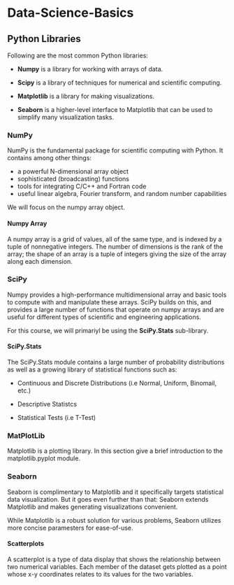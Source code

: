 # Data-Science-Basics

## Python Libraries

Following are the most common Python libraries:

* **Numpy** is a library for working with arrays of data.

* **Scipy** is a library of techniques for numerical and scientific computing.

* **Matplotlib** is a library for making visualizations.

* **Seaborn** is a higher-level interface to Matplotlib that can be used to simplify many visualization tasks.

### NumPy

NumPy is the fundamental package for scientific computing with Python. It contains among other things:

* a powerful N-dimensional array object
* sophisticated (broadcasting) functions
* tools for integrating C/C++ and Fortran code
* useful linear algebra, Fourier transform, and random number capabilities

We will focus on the numpy array object.

#### Numpy Array

A numpy array is a grid of values, all of the same type, and is indexed by a tuple of nonnegative integers. The number of dimensions is the rank of the array; the shape of an array is a tuple of integers giving the size of the array along each dimension. 

### SciPy

Numpy provides a high-performance multidimensional array and basic tools to compute with and manipulate these arrays. SciPy builds on this, and provides a large number of functions that operate on numpy arrays and are useful for different types of scientific and engineering applications.

For this course, we will primariyl be using the **SciPy.Stats** sub-library.

#### SciPy.Stats

The SciPy.Stats module contains a large number of probability distributions as well as a growing library of statistical functions such as:

* Continuous and Discrete Distributions (i.e Normal, Uniform, Binomail, etc.)

* Descriptive Statistcs

* Statistical Tests (i.e T-Test)


### MatPlotLib

Matplotlib is a plotting library. In this section give a brief introduction to the matplotlib.pyplot module.

### Seaborn

Seaborn is complimentary to Matplotlib and it specifically targets statistical data visualization. But it goes even further than that: Seaborn extends Matplotlib and makes generating visualizations convenient.

While Matplotlib is a robust solution for various problems, Seaborn utilizes more concise paramesters for ease-of-use.

#### Scatterplots

A scatterplot is a type of data display that shows the relationship between two numerical variables. Each member of the dataset gets plotted as a point whose x-y coordinates relates to its values for the two variables.

